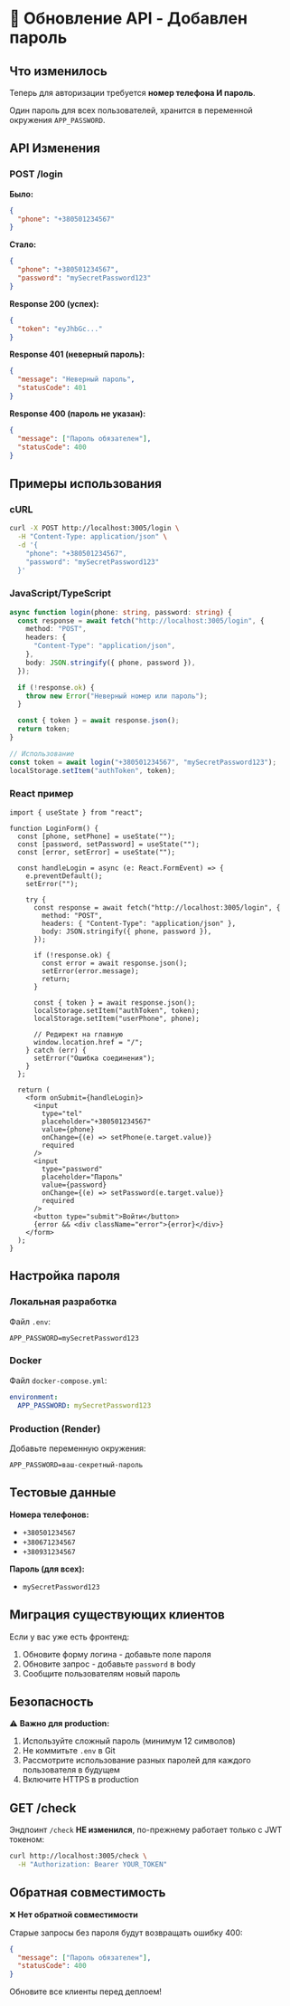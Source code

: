 # 🔐 Обновление API - Добавлен пароль

## Что изменилось

Теперь для авторизации требуется **номер телефона И пароль**.

Один пароль для всех пользователей, хранится в переменной окружения `APP_PASSWORD`.

## API Изменения

### POST /login

**Было:**

```json
{
  "phone": "+380501234567"
}
```

**Стало:**

```json
{
  "phone": "+380501234567",
  "password": "mySecretPassword123"
}
```

**Response 200 (успех):**

```json
{
  "token": "eyJhbGc..."
}
```

**Response 401 (неверный пароль):**

```json
{
  "message": "Неверный пароль",
  "statusCode": 401
}
```

**Response 400 (пароль не указан):**

```json
{
  "message": ["Пароль обязателен"],
  "statusCode": 400
}
```

## Примеры использования

### cURL

```bash
curl -X POST http://localhost:3005/login \
  -H "Content-Type: application/json" \
  -d '{
    "phone": "+380501234567",
    "password": "mySecretPassword123"
  }'
```

### JavaScript/TypeScript

```typescript
async function login(phone: string, password: string) {
  const response = await fetch("http://localhost:3005/login", {
    method: "POST",
    headers: {
      "Content-Type": "application/json",
    },
    body: JSON.stringify({ phone, password }),
  });

  if (!response.ok) {
    throw new Error("Неверный номер или пароль");
  }

  const { token } = await response.json();
  return token;
}

// Использование
const token = await login("+380501234567", "mySecretPassword123");
localStorage.setItem("authToken", token);
```

### React пример

```tsx
import { useState } from "react";

function LoginForm() {
  const [phone, setPhone] = useState("");
  const [password, setPassword] = useState("");
  const [error, setError] = useState("");

  const handleLogin = async (e: React.FormEvent) => {
    e.preventDefault();
    setError("");

    try {
      const response = await fetch("http://localhost:3005/login", {
        method: "POST",
        headers: { "Content-Type": "application/json" },
        body: JSON.stringify({ phone, password }),
      });

      if (!response.ok) {
        const error = await response.json();
        setError(error.message);
        return;
      }

      const { token } = await response.json();
      localStorage.setItem("authToken", token);
      localStorage.setItem("userPhone", phone);

      // Редирект на главную
      window.location.href = "/";
    } catch (err) {
      setError("Ошибка соединения");
    }
  };

  return (
    <form onSubmit={handleLogin}>
      <input
        type="tel"
        placeholder="+380501234567"
        value={phone}
        onChange={(e) => setPhone(e.target.value)}
        required
      />
      <input
        type="password"
        placeholder="Пароль"
        value={password}
        onChange={(e) => setPassword(e.target.value)}
        required
      />
      <button type="submit">Войти</button>
      {error && <div className="error">{error}</div>}
    </form>
  );
}
```

## Настройка пароля

### Локальная разработка

Файл `.env`:

```env
APP_PASSWORD=mySecretPassword123
```

### Docker

Файл `docker-compose.yml`:

```yaml
environment:
  APP_PASSWORD: mySecretPassword123
```

### Production (Render)

Добавьте переменную окружения:

```
APP_PASSWORD=ваш-секретный-пароль
```

## Тестовые данные

**Номера телефонов:**

- `+380501234567`
- `+380671234567`
- `+380931234567`

**Пароль (для всех):**

- `mySecretPassword123`

## Миграция существующих клиентов

Если у вас уже есть фронтенд:

1. Обновите форму логина - добавьте поле пароля
2. Обновите запрос - добавьте `password` в body
3. Сообщите пользователям новый пароль

## Безопасность

⚠️ **Важно для production:**

1. Используйте сложный пароль (минимум 12 символов)
2. Не коммитьте `.env` в Git
3. Рассмотрите использование разных паролей для каждого пользователя в будущем
4. Включите HTTPS в production

## GET /check

Эндпоинт `/check` **НЕ изменился**, по-прежнему работает только с JWT токеном:

```bash
curl http://localhost:3005/check \
  -H "Authorization: Bearer YOUR_TOKEN"
```

## Обратная совместимость

❌ **Нет обратной совместимости**

Старые запросы без пароля будут возвращать ошибку 400:

```json
{
  "message": ["Пароль обязателен"],
  "statusCode": 400
}
```

Обновите все клиенты перед деплоем!
